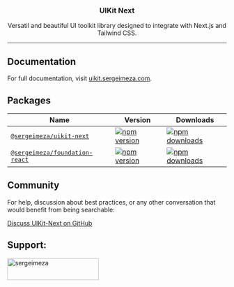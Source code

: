 <h3 align="center">
  UIKit Next
</h3>

<p align="center">
  Versatil and beautiful UI toolkit library designed to integrate with Next.js and Tailwind CSS.
</p>

---

## Documentation

For full documentation, visit [uikit.sergeimeza.com](https://uikit.sergeimeza.com).

## Packages

| Name                                                                             | Version                                                                                                                                     | Downloads                                                                                                                                      |
| -------------------------------------------------------------------------------- | ------------------------------------------------------------------------------------------------------------------------------------------- | ---------------------------------------------------------------------------------------------------------------------------------------------- |
| [`@sergeimeza/uikit-next`](https://github.com/SergeiMeza/uikit-next)             | [![npm version](https://img.shields.io/npm/v/@sergeimeza/uikit-next.svg)](https://www.npmjs.com/package/@sergeimeza/uikit-next)             | [![npm downloads](https://img.shields.io/npm/dt/@sergeimeza/uikit-next.svg)](https://www.npmjs.com/package/@sergeimeza/uikit-next)             |
| [`@sergeimeza/foundation-react`](https://github.com/SergeiMeza/foundation-react) | [![npm version](https://img.shields.io/npm/v/@sergeimeza/foundation-react.svg)](https://www.npmjs.com/package/@sergeimeza/foundation-react) | [![npm downloads](https://img.shields.io/npm/dt/@sergeimeza/foundation-react.svg)](https://www.npmjs.com/package/@sergeimeza/foundation-react) |

## Community

For help, discussion about best practices, or any other conversation that would benefit from being searchable:

[Discuss UIKit-Next on GitHub](https://github.com/SergeiMeza/uikit-next/discussions)

## Support:

<p><a href="https://www.buymeacoffee.com/sergeimeza"> <img align="left" src="https://cdn.buymeacoffee.com/buttons/v2/default-yellow.png" height="50" width="210" alt="sergeimeza" /></a></p><br><br>
